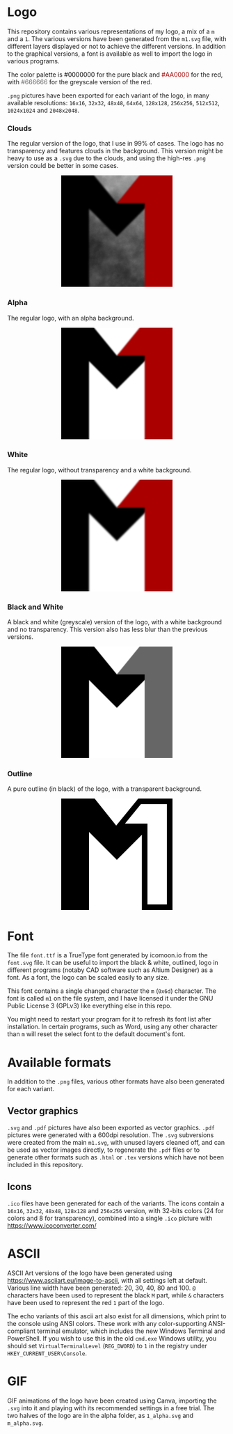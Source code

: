 # Logo
This repository contains various representations of my logo, a mix of a `m` and a `1`.
The various versions have been generated from the `m1.svg` file, with different layers displayed or not to achieve the different versions.
In addition to the graphical versions, a font is available as well to import the logo in various programs.

The color palette is <span style="color: #000000"> #0000000 </span> for the pure black and <span style="color:#AA0000"> #AA0000 </span> for the red, with <span style="color: #666666"> #666666 </span> for the greyscale version of the red.

`.png` pictures have been exported for each variant of the logo, in many available resolutions: `16x16`, `32x32`, `48x48`, `64x64`, `128x128`, `256x256`, `512x512`, `1024x1024` and `2048x2048`.


### Clouds
The regular version of the logo, that I use in 99% of cases. The logo has no transparency and features clouds in the background.
This version might be heavy to use as a `.svg` due to the clouds, and using the high-res `.png` version could be better in some cases.

<p align="center">
  <img src="https://github.com/raesangur/logo/blob/master/clouds/m1_clouds_256.png" />
</p>

### Alpha
The regular logo, with an alpha background.

<p align="center">
  <img src="https://github.com/raesangur/logo/blob/master/alpha/m1_alpha_256.png" />
</p>

### White
The regular logo, without transparency and a white background.

<p align="center">
  <img src="https://github.com/raesangur/logo/blob/master/white/m1_white_256.png" />
</p>

### Black and White
A black and white (greyscale) version of the logo, with a white background and no transparency.
This version also has less blur than the previous versions.

<p align="center">
  <img src="https://github.com/raesangur/logo/blob/master/black_white/m1_black_white_256.png" />
</p>

### Outline
A pure outline (in black) of the logo, with a transparent background.

<p align="center">
  <img src="https://github.com/raesangur/logo/blob/master/outline/m1_outline_256.png" />
</p>


# Font
The file `font.ttf` is a TrueType font generated by icomoon.io from the `font.svg` file.
It can be useful to import the black & white, outlined, logo in different programs (notaby CAD software such as Altium Designer) as a font.
As a font, the logo can be scaled easily to any size.

This font contains a single changed character the `m` (`0x6d`) character.
The font is called `m1` on the file system, and I have licensed it under the GNU Public License 3 (GPLv3) like everything else in this repo.

You might need to restart your program for it to refresh its font list after installation.
In certain programs, such as Word, using any other character than `m` will reset the select font to the default document's font.


# Available formats
In addition to the `.png` files, various other formats have also been generated for each variant.

## Vector graphics
`.svg` and `.pdf` pictures have also been exported as vector graphics.
`.pdf` pictures were generated with a 600dpi resolution.
The `.svg` subversions were created from the main `m1.svg`, with unused layers cleaned off, and can be used as vector images directly, to regenerate the `.pdf` files or to generate other formats such as `.html` or `.tex` versions which have not been included in this repository.

## Icons
`.ico` files have been generated for each of the variants. The icons contain a `16x16`, `32x32`, `48x48`, `128x128` and `256x256` version, with 32-bits colors (24 for colors and 8 for transparency), combined into a single `.ico` picture with https://www.icoconverter.com/ 

# ASCII
ASCII Art versions of the logo have been generated using https://www.asciiart.eu/image-to-ascii, with all settings left at default.
Various line width have been generated: 20, 30, 40, 80 and 100.
`@` characters have been used to represent the black `M` part, while `&` characters have been used to represent the red `1` part of the logo.

The echo variants of this ascii art also exist for all dimensions, which print to the console using ANSI colors. These work with any color-supporting ANSI-compliant terminal emulator, which includes the new Windows Terminal and PowerShell. If you wish to use this in the old `cmd.exe` Windows utility, you should set `VirtualTerminalLevel` (`REG_DWORD`) to `1` in the registry under `HKEY_CURRENT_USER\Console`.

# GIF
GIF animations of the logo have been created using Canva, importing the `.svg` into it and playing with its recommended settings in a free trial. The two halves of the logo are in the alpha folder, as `1_alpha.svg` and `m_alpha.svg`.
